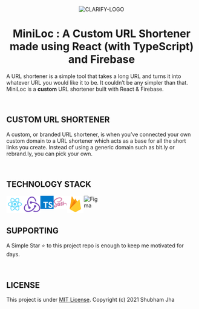 <p align="center">
  <img width="220px" src="https://cdn2.iconfinder.com/data/icons/pittogrammi/142/95-512.png" alt="CLARIFY-LOGO" />
  <h1 align="center">MiniLoc : A Custom URL Shortener made using React (with TypeScript) and Firebase</h3>
</p>

A URL shortener is a simple tool that takes a long URL and turns it into whatever URL you would like it to be. It couldn’t be any simpler than that. MiniLoc is a **custom** URL shortener built with React & Firebase.

<br />

## CUSTOM URL SHORTENER
A custom, or branded URL shortener, is when you’ve connected your own custom domain to a URL shortener which acts as a base for all the short links you create. Instead of using a generic domain such as bit.ly or rebrand.ly, you can pick your own.

<br />

## TECHNOLOGY STACK
<img align="left" alt="REACT" width="45x" src="https://raw.githubusercontent.com/github/explore/80688e429a7d4ef2fca1e82350fe8e3517d3494d/topics/react/react.png" />
<img align="left" alt="Redux" width="45px" src="https://raw.githubusercontent.com/github/explore/80688e429a7d4ef2fca1e82350fe8e3517d3494d/topics/redux/redux.png" />
<img align="left" alt="TypeScript" width="35px" src="https://raw.githubusercontent.com/github/explore/80688e429a7d4ef2fca1e82350fe8e3517d3494d/topics/typescript/typescript.png" />
<img align="left" alt="Sass" width="35px" src="https://raw.githubusercontent.com/github/explore/80688e429a7d4ef2fca1e82350fe8e3517d3494d/topics/sass/sass.png" />
<img align="left" alt="FIREBASE" width="45px" src="https://raw.githubusercontent.com/github/explore/80688e429a7d4ef2fca1e82350fe8e3517d3494d/topics/firebase/firebase.png" />
<img align="left" alt="Figma" width="45px" src="https://4.bp.blogspot.com/-LiJZ5I8E7K8/XIe_GeI5glI/AAAAAAAAIuw/4Awu8j8r0P8TKBXzyxyslHEfplOlK9-6QCK4BGAYYCw/s1600/icon%2Bfigma%2Bvector.png" />

<br /><br /><br />

## SUPPORTING
A Simple Star ⭐ to this project repo is enough to keep me motivated for days.

<br />

## LICENSE
This project is under <a href="https://en.wikipedia.org/wiki/MIT_License">MIT License</a>. Copyright (c) 2021 Shubham Jha

